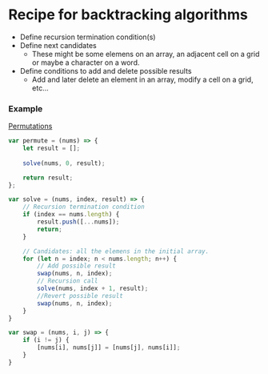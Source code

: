 # Recipe for backtracking algorithms

* Define recursion termination condition(s)
* Define next candidates
    * These might be some elemens on an array, an adjacent cell on a grid or maybe a character on a word.
* Define conditions to add and delete possible results
    * Add and later delete an element in an array, modify a cell on a grid, etc...

### Example 

[Permutations](../00046-permutations.js)

```javascript
var permute = (nums) => {
    let result = [];
    
    solve(nums, 0, result);

    return result;
};

var solve = (nums, index, result) => {
    // Recursion termination condition
    if (index == nums.length) {
        result.push([...nums]);
        return;
    }

    // Candidates: all the elemens in the initial array.
    for (let n = index; n < nums.length; n++) {
        // Add possible result
        swap(nums, n, index);
        // Recursion call
        solve(nums, index + 1, result);
        //Revert possible result
        swap(nums, n, index);
    }
}

var swap = (nums, i, j) => {
    if (i != j) {
        [nums[i], nums[j]] = [nums[j], nums[i]];
    }
}
```